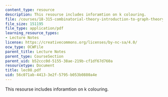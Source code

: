 ```yaml
---
content_type: resource
description: This resourse includes inforamtion on k colouring.
file: /courses/18-315-combinatorial-theory-introduction-to-graph-theory-extremal-and-enumerative-combinatorics-spring-2005/56c071ab44133e2f5795b053b0880a4e_lec08.pdf
file_size: 151195
file_type: application/pdf
learning_resource_types:
- Lecture Notes
license: https://creativecommons.org/licenses/by-nc-sa/4.0/
ocw_type: OCWFile
parent_title: Lecture Notes
parent_type: CourseSection
parent_uid: b52ccc0d-5155-38ae-219b-cf1df67d760a
resourcetype: Document
title: lec08.pdf
uid: 56c071ab-4413-3e2f-5795-b053b0880a4e
---
```

This resourse includes inforamtion on k colouring.